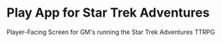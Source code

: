 # Play App for Star Trek Adventures
Player-Facing Screen for GM's running the Star Trek Adventures TTRPG
